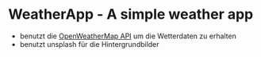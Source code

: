 # WeatherApp - A simple weather app
- benutzt die [OpenWeatherMap API](https://openweathermap.org/api) um die Wetterdaten zu erhalten
- benutzt unsplash für die Hintergrundbilder